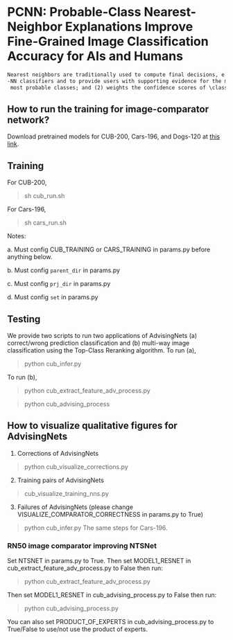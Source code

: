 # PCNN: Probable-Class Nearest-Neighbor Explanations Improve Fine-Grained Image Classification Accuracy for AIs and Humans


```markdown
Nearest neighbors are traditionally used to compute final decisions, e.g., in Support Vector Machines or 
-NN classifiers and to provide users with supporting evidence for the model's decision. In this paper, we show a novel use of nearest neighbors: To improve predictions of an existing pretrained classifier \classifier. We leverage an image comparator \comparator that (1) compares the input image with nearest-neighbor images from the top-
 most probable classes; and (2) weights the confidence scores of \classifier (like a Product of Experts). Our method consistently improves fine-grained image classification accuracy on CUB-200, Cars-196, and Dogs-120. Furthermore, a human study finds that showing layusers our probable-class nearest neighbors (PCNN) improves their decision-making accuracy over showing only the top-1 class examples (as in prior work).
```

## How to run the training for image-comparator network?

Download pretrained models for CUB-200, Cars-196, and Dogs-120 at [this link](https://drive.google.com/drive/folders/1pC_5bEi5DryDZCaKb51dzCE984r8EnqW?usp=sharing).

## Training

For CUB-200,
> sh cub_run.sh

For Cars-196,
> sh cars_run.sh

Notes:

a. Must config CUB_TRAINING or CARS_TRAINING in params.py before anything below.

b. Must config `parent_dir` in params.py

c. Must config `prj_dir` in params.py

d. Must config `set` in params.py


## Testing
We provide two scripts to run two applications of AdvisingNets (a) correct/wrong prediction classification and (b) multi-way image classification using the Top-Class Reranking algorithm.
To run (a),

> python cub_infer.py

To run (b),

> python cub_extract_feature_adv_process.py

> python cub_advising_process
## How to visualize qualitative figures for AdvisingNets
1. Corrections of AdvisingNets
> python cub_visualize_corrections.py
2. Training pairs of AdvisingNets
> cub_visualize_training_nns.py
3. Failures of AdvisingNets (please change VISUALIZE_COMPARATOR_CORRECTNESS in params.py to True)
> python cub_infer.py
The same steps for Cars-196.


### RN50 image comparator improving NTSNet
Set NTSNET in params.py to True. Then set MODEL1_RESNET in cub_extract_feature_adv_process.py to False then run:
> python cub_extract_feature_adv_process.py

Then set MODEL1_RESNET in cub_advising_process.py to False then run:
> python cub_advising_process.py

You can also set PRODUCT_OF_EXPERTS in cub_advising_process.py to True/False to use/not use the product of experts.

